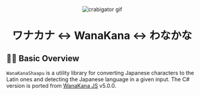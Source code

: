 <div align='center'>

![crabigator gif](https://piskel-imgstore-b.appspot.com/img/023a2e9e-2469-11ed-9410-9f496479153e.gif)

</div>

<div align='center'>
<h1>ワナカナ ↔️ WanaKana ↔️ わなかな</h1>
</div>

## 🐊🦀 Basic Overview

`WanaKanaShaapu` is a utility library for converting Japanese characters to the Latin ones and detecting the Japanese language in a given input. The C# version is ported from <a href="https://github.com/wanikani/wanakana" title="ft_shrek">WanaKana JS</a> v5.0.0.
